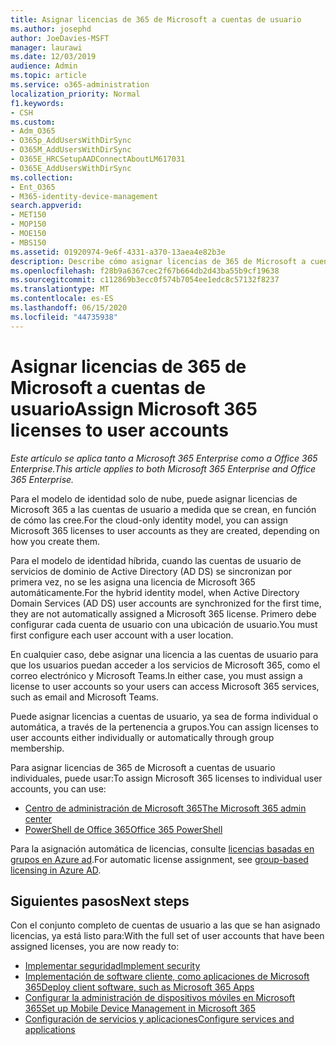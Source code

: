 ```yaml
---
title: Asignar licencias de 365 de Microsoft a cuentas de usuario
ms.author: josephd
author: JoeDavies-MSFT
manager: laurawi
ms.date: 12/03/2019
audience: Admin
ms.topic: article
ms.service: o365-administration
localization_priority: Normal
f1.keywords:
- CSH
ms.custom:
- Adm_O365
- O365p_AddUsersWithDirSync
- O365M_AddUsersWithDirSync
- O365E_HRCSetupAADConnectAboutLM617031
- O365E_AddUsersWithDirSync
ms.collection:
- Ent_O365
- M365-identity-device-management
search.appverid:
- MET150
- MOP150
- MOE150
- MBS150
ms.assetid: 01920974-9e6f-4331-a370-13aea4e82b3e
description: Describe cómo asignar licencias de 365 de Microsoft a cuentas de usuario, ya sea de forma individual o en función de la pertenencia a grupos.
ms.openlocfilehash: f28b9a6367cec2f67b664db2d43ba55b9cf19638
ms.sourcegitcommit: c112869b3ecc0f574b7054ee1edc8c57132f8237
ms.translationtype: MT
ms.contentlocale: es-ES
ms.lasthandoff: 06/15/2020
ms.locfileid: "44735938"
---
```

# <a name="assign-microsoft-365-licenses-to-user-accounts"></a><span data-ttu-id="cd54b-103">Asignar licencias de 365 de Microsoft a cuentas de usuario</span><span class="sxs-lookup"><span data-stu-id="cd54b-103">Assign Microsoft 365 licenses to user accounts</span></span>

<span data-ttu-id="cd54b-104">*Este artículo se aplica tanto a Microsoft 365 Enterprise como a Office 365 Enterprise.*</span><span class="sxs-lookup"><span data-stu-id="cd54b-104">*This article applies to both Microsoft 365 Enterprise and Office 365 Enterprise.*</span></span>

<span data-ttu-id="cd54b-105">Para el modelo de identidad solo de nube, puede asignar licencias de Microsoft 365 a las cuentas de usuario a medida que se crean, en función de cómo las cree.</span><span class="sxs-lookup"><span data-stu-id="cd54b-105">For the cloud-only identity model, you can assign Microsoft 365 licenses to user accounts as they are created, depending on how you create them.</span></span>

<span data-ttu-id="cd54b-106">Para el modelo de identidad híbrida, cuando las cuentas de usuario de servicios de dominio de Active Directory (AD DS) se sincronizan por primera vez, no se les asigna una licencia de Microsoft 365 automáticamente.</span><span class="sxs-lookup"><span data-stu-id="cd54b-106">For the hybrid identity model, when Active Directory Domain Services (AD DS) user accounts are synchronized for the first time, they are not automatically assigned a Microsoft 365 license.</span></span> <span data-ttu-id="cd54b-107">Primero debe configurar cada cuenta de usuario con una ubicación de usuario.</span><span class="sxs-lookup"><span data-stu-id="cd54b-107">You must first configure each user account with a user location.</span></span>

<span data-ttu-id="cd54b-108">En cualquier caso, debe asignar una licencia a las cuentas de usuario para que los usuarios puedan acceder a los servicios de Microsoft 365, como el correo electrónico y Microsoft Teams.</span><span class="sxs-lookup"><span data-stu-id="cd54b-108">In either case, you must assign a license to user accounts so your users can access Microsoft 365 services, such as email and Microsoft Teams.</span></span>

<span data-ttu-id="cd54b-109">Puede asignar licencias a cuentas de usuario, ya sea de forma individual o automática, a través de la pertenencia a grupos.</span><span class="sxs-lookup"><span data-stu-id="cd54b-109">You can assign licenses to user accounts either individually or automatically through group membership.</span></span>

<span data-ttu-id="cd54b-110">Para asignar licencias de 365 de Microsoft a cuentas de usuario individuales, puede usar:</span><span class="sxs-lookup"><span data-stu-id="cd54b-110">To assign Microsoft 365 licenses to individual user accounts, you can use:</span></span>

- [<span data-ttu-id="cd54b-111">Centro de administración de Microsoft 365</span><span class="sxs-lookup"><span data-stu-id="cd54b-111">The Microsoft 365 admin center</span></span>](https://docs.microsoft.com/microsoft-365/admin/manage/assign-licenses-to-users)
- [<span data-ttu-id="cd54b-112">PowerShell de Office 365</span><span class="sxs-lookup"><span data-stu-id="cd54b-112">Office 365 PowerShell</span></span>](https://docs.microsoft.com/office365/enterprise/powershell/assign-licenses-to-user-accounts-with-office-365-powershell)

<span data-ttu-id="cd54b-113">Para la asignación automática de licencias, consulte [licencias basadas en grupos en Azure ad](https://docs.microsoft.com/azure/active-directory/fundamentals/active-directory-licensing-whatis-azure-portal).</span><span class="sxs-lookup"><span data-stu-id="cd54b-113">For automatic license assignment, see [group-based licensing in Azure AD](https://docs.microsoft.com/azure/active-directory/fundamentals/active-directory-licensing-whatis-azure-portal).</span></span>

## <a name="next-steps"></a><span data-ttu-id="cd54b-114">Siguientes pasos</span><span class="sxs-lookup"><span data-stu-id="cd54b-114">Next steps</span></span>

<span data-ttu-id="cd54b-115">Con el conjunto completo de cuentas de usuario a las que se han asignado licencias, ya está listo para:</span><span class="sxs-lookup"><span data-stu-id="cd54b-115">With the full set of user accounts that have been assigned licenses, you are now ready to:</span></span>

- [<span data-ttu-id="cd54b-116">Implementar seguridad</span><span class="sxs-lookup"><span data-stu-id="cd54b-116">Implement security</span></span>](https://docs.microsoft.com/microsoft-365/security/office-365-security/security-roadmap)
- [<span data-ttu-id="cd54b-117">Implementación de software cliente, como aplicaciones de Microsoft 365</span><span class="sxs-lookup"><span data-stu-id="cd54b-117">Deploy client software, such as Microsoft 365 Apps</span></span>](https://docs.microsoft.com/DeployOffice/deployment-guide-microsoft-365-apps)
- [<span data-ttu-id="cd54b-118">Configurar la administración de dispositivos móviles en Microsoft 365</span><span class="sxs-lookup"><span data-stu-id="cd54b-118">Set up Mobile Device Management in Microsoft 365</span></span>](https://support.office.com/article/set-up-mobile-device-management-mdm-in-office-365-dd892318-bc44-4eb1-af00-9db5430be3cd)
- [<span data-ttu-id="cd54b-119">Configuración de servicios y aplicaciones</span><span class="sxs-lookup"><span data-stu-id="cd54b-119">Configure services and applications</span></span>](configure-services-and-applications.md)
